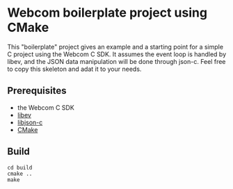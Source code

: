 # Webcom boilerplate project using CMake

This "boilerplate" project gives an example and a starting point for a simple C
project using the Webcom C SDK. It assumes the event loop is handled by libev,
and the JSON data manipulation will be done through json-c. Feel free to copy
this skeleton and adat it to your needs. 

## Prerequisites

- the Webcom C SDK
- [libev](http://software.schmorp.de/pkg/libev.html)
- [libjson-c](https://github.com/json-c/json-c)
- [CMake](https://cmake.org/)

## Build

```
cd build
cmake ..
make
```

